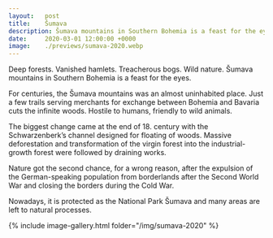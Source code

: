 ```yaml
---
layout:   post
title:    Šumava
description: Šumava mountains in Southern Bohemia is a feast for the eyes.
date:     2020-03-01 12:00:00 +0000
image:    ./previews/sumava-2020.webp
---
```

Deep forests. Vanished hamlets. Treacherous bogs. Wild nature. Šumava mountains in Southern Bohemia is a feast for the eyes.

For centuries, the Šumava mountains was an almost uninhabited place. Just a few trails serving merchants for exchange between Bohemia and Bavaria cuts the infinite woods. Hostile to humans, friendly to wild animals.

The biggest change came at the end of 18. century with the Schwarzenberk’s channel designed for floating of woods. Massive deforestation and transformation of the virgin forest into the industrial-growth forest were followed by draining works.

Nature got the second chance, for a wrong reason, after the expulsion of the German-speaking population from borderlands after the Second World War and closing the borders during the Cold War.

Nowadays, it is protected as the National Park Šumava and many areas are left to natural processes.

<div class="row">
    <article class="article col col-12 col-t-12">
    {% include image-gallery.html folder="/img/sumava-2020" %}
    </article>
</div>

